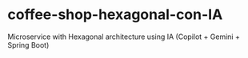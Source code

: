 # coffee-shop-hexagonal-con-IA
Microservice with Hexagonal architecture using IA (Copilot + Gemini + Spring Boot)

